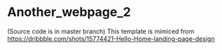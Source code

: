 # Another_webpage_2
(Source code is in master branch)
This template is mimiced from https://dribbble.com/shots/15774421-Hello-Home-landing-page-design
